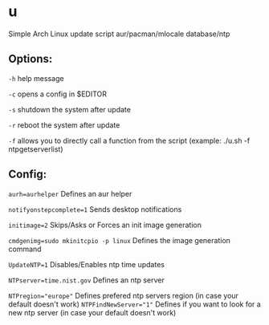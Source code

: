 # u
Simple Arch Linux update script aur/pacman/mlocale database/ntp

## Options:

 `-h`                                      help message
 
 `-c`                                      opens a config in $EDITOR

 `-s`                                      shutdown the system after update
 
 `-r`                                      reboot the system after update
 
 `-f`                                      allows you to directly call a function from the script (example: ./u.sh -f ntpgetserverlist)
 
## Config:

 `aurh=aurhelper`                          Defines an aur helper
 
 `notifyonstepcomplete=1`                  Sends desktop notifications 
 
 `initimage=2`                             Skips/Asks or Forces an init image generation
 
 `cmdgenimg=sudo mkinitcpio -p linux`      Defines the image generation command
 
 `UpdateNTP=1`                             Disables/Enables ntp time updates
 
 `NTPserver=time.nist.gov`                 Defines an ntp server
 
 `NTPregion="europe"`                      Defines prefered ntp servers region (in case your default doesn't work)
  `NTPFindNewServer="1"`                   Defines if you want to look for a new ntp server (in case your default doesn't work)
